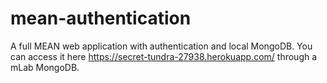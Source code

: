 # mean-authentication
A full MEAN web application with authentication and local MongoDB.
You can access it here https://secret-tundra-27938.herokuapp.com/ through a mLab MongoDB.
